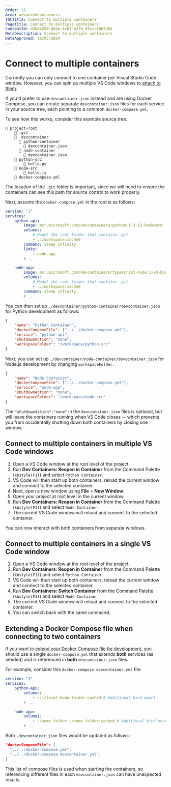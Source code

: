 ```yaml
---
Order: 11
Area: advancedcontainers
TOCTitle: Connect to multiple containers
PageTitle: Connect to multiple containers
ContentId: d3b8e250-a03e-4c67-b2f9-391cc106f3b5
MetaDescription: Connect to multiple containers
DateApproved: 10/03/2024
---
```


# Connect to multiple containers

Currently you can only connect to one container per Visual Studio Code window.
However, you can spin up multiple VS Code windows to
[attach to them](/docs/devcontainers/attach-container.md).

If you'd prefer to use `devcontainer.json` instead and are using Docker Compose,
you can create separate `devcontainer.json` files for each service in your
source tree, each pointing to a common `docker-compose.yml`.

To see how this works, consider this example source tree:

```
📁 project-root
    📁 .git
    📁 .devcontainer
      📁 python-container
        📄 devcontainer.json
      📁 node-container
        📄 devcontainer.json
    📁 python-src
        📄 hello.py
    📁 node-src
        📄 hello.js
    📄 docker-compose.yml
```

The location of the `.git` folder is important, since we will need to ensure the
containers can see this path for source control to work properly.

Next, assume the `docker-compose.yml` in the root is as follows:

```yaml
version: "3"
services:
    python-api:
        image: mcr.microsoft.com/devcontainers/python:1-3.12-bookworm
        volumes:
            # Mount the root folder that contains .git
            - .:/workspace:cached
        command: sleep infinity
        links:
            - node-app
        # ...

    node-app:
        image: mcr.microsoft.com/devcontainers/typescript-node:1-20-bookworm
        volumes:
            # Mount the root folder that contains .git
            - .:/workspace:cached
        command: sleep infinity
        # ...
```

You can then set up `./devcontainer/python-container/devcontainer.json` for
Python development as follows:

```json
{
	"name": "Python Container",
	"dockerComposeFile": ["../../docker-compose.yml"],
	"service": "python-api",
	"shutdownAction": "none",
	"workspaceFolder": "/workspace/python-src"
}
```

Next, you can set up `./devcontainer/node-container/devcontainer.json` for
Node.js development by changing `workspaceFolder`.

```json
{
	"name": "Node Container",
	"dockerComposeFile": ["../../docker-compose.yml"],
	"service": "node-app",
	"shutdownAction": "none",
	"workspaceFolder": "/workspace/node-src"
}
```

The `"shutdownAction":"none"` in the `devcontainer.json` files is optional, but
will leave the containers running when VS Code closes -- which prevents you from
accidentally shutting down both containers by closing one window.

## Connect to multiple containers in multiple VS Code windows

1. Open a VS Code window at the root level of the project.
2. Run **Dev Containers: Reopen in Container** from the Command Palette
   (`kbstyle(F1)`) and select `Python Container`.
3. VS Code will then start up both containers, reload the current window and
   connect to the selected container.
4. Next, open a new window using **File** > **New Window**.
5. Open your project at root level in the current window.
6. Run **Dev Containers: Reopen in Container** from the Command Palette
   (`kbstyle(F1)`) and select `Node Container`.
7. The current VS Code window will reload and connect to the selected container.

You can now interact with both containers from separate windows.

## Connect to multiple containers in a single VS Code window

1. Open a VS Code window at the root level of the project.
2. Run **Dev Containers: Reopen in Container** from the Command Palette
   (`kbstyle(F1)`) and select `Python Container`.
3. VS Code will then start up both containers, reload the current window and
   connect to the selected container.
4. Run **Dev Containers: Switch Container** from the Command Palette
   (`kbstyle(F1)`) and select `Node Container`.
5. The current VS Code window will reload and connect to the selected container.
6. You can switch back with the same command.

## Extending a Docker Compose file when connecting to two containers

If you want to
[extend your Docker Compose file for development](/docs/devcontainers/create-dev-container.md#extend-your-docker-compose-file-for-development),
you should use a single `docker-compose.yml` that extends **both** services (as
needed) and is referenced in **both** `devcontainer.json` files.

For example, consider this `docker-compose.devcontainer.yml` file:

```yaml
version: "3"
services:
    python-api:
        volumes:
            - ~:~/local-home-folder:cached # Additional bind mount
        # ...

    node-app:
        volumes:
            - ~/some-folder:~/some-folder:cached # Additional bind mount
        # ...
```

Both `.devcontainer.json` files would be updated as follows:

```json
"dockerComposeFile": [
  "../../docker-compose.yml",
  "../../docker-compose.devcontainer.yml",
]
```

This list of compose files is used when starting the containers, so referencing
different files in each `devcontainer.json` can have unexpected results.
